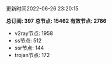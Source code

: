 更新时间2022-06-26 23:20:15

**总订阅: 397**
**总节点: 15462**
**有效节点: 2786**
- v2ray节点: 1958
- ss节点: 512
- ssr节点: 144
- trojan节点: 172
